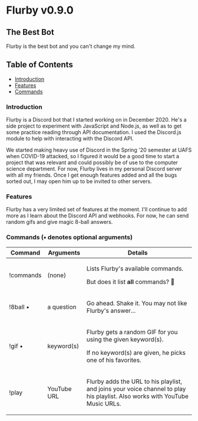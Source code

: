 # Flurby v0.9.0
## The Best Bot
Flurby is the best bot and you can't change my mind.

## Table of Contents
- [Introduction](#intro)
- [Features](#features)
- [Commands](#commands)


<a name="intro"></a>
### Introduction

<p>Flurby is a Discord bot that I started working on in December 2020. He's a side project to experiment with JavaScript and Node.js, as well as to get some practice reading through API documentation. I used the Discord.js module to help with interacting with the Discord API.</p>

<p>We started making heavy use of Discord in the Spring '20 semester at UAFS when COVID-19 attacked, so I figured it would be a good time to start a project that was relevant and could possibly be of use to the computer science department. For now, Flurby lives in my personal Discord server with all my friends. Once I get enough features added and all the bugs sorted out, I may open him up to be invited to other servers.</p>


<a name="features"></a>
### Features

<p>Flurby has a very limited set of features at the moment. I'll continue to add more as I learn about the Discord API and webhooks. For now, he can send random gifs and give magic 8-ball answers.</p>


<a name="commands"></a>
### Commands (• denotes optional arguments)

Command	| Arguments | Details
---|---|----
!commands | (none) | <p>Lists Flurby's available commands.</p><p>But does it list <strong>all</strong> commands? 🤔</p>
!8ball • | a question | <p>Go ahead. Shake it. You may not like Flurby's answer...</p>
!gif • | keyword(s) | <p>Flurby gets a random GIF for you using the given keyword(s).</p><p>If no keyword(s) are given, he picks one of his favorites.</p>
!play | YouTube URL | <p>Flurby adds the URL to his playlist, and joins your voice channel to play his playlist. Also works with YouTube Music URLs.</p>

